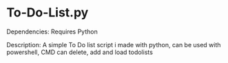 # To-Do-List.py
Dependencies:
Requires Python

Description:
A simple To Do list script i made with python, can be used with powershell, CMD
can delete, add and load todolists


